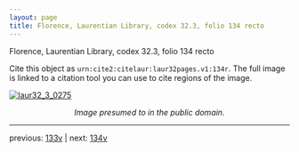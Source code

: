 ```yaml
---
layout: page
title: Florence, Laurentian Library, codex 32.3, folio 134 recto
---
```


Florence, Laurentian Library, codex 32.3, folio 134 recto

Cite this object as `urn:cite2:citelaur:laur32pages.v1:134r`.  The full image is linked to a citation tool you can use to cite regions of the image.

[![laur32_3_0275](http://www.homermultitext.org/iipsrv?IIIF=/project/homer/pyramidal/deepzoom/citelaur/laur32imgs/v1/laur32_3_0275.tif/full/800,/0/default.jpg)](http://www.homermultitext.org/ict2/?urn=urn:cite2:citelaur:laur32imgs.v1:laur32_3_0275) 

<p style="text-align: center; font-style: italic;">Image presumed to in the public domain.</p>

---

previous: [133v](../133v/) | next: [134v](../134v/)